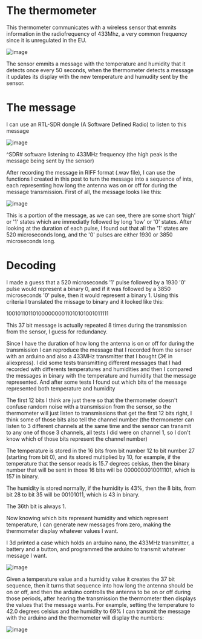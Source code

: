 # The thermometer



This thermometer communicates with a wireless sensor that emmits information in the radiofrequency of 433Mhz, a very common frequency since it is unregulated in the EU.

![image](https://user-images.githubusercontent.com/70759474/221677212-d112b899-70cd-4187-b36a-8b2787b75274.png)

The sensor emmits a message with the temperature and humidity that it detects once every 50 seconds, when the thermometer detects a message it updates its display with the new temperature and humudity sent by the sensor.

# The message

I can use an RTL-SDR dongle (A Software Defined Radio) to listen to this message

![image](https://user-images.githubusercontent.com/70759474/221678924-e9f628f4-4d0a-4ab4-a757-f6cb98388871.png)

^SDR# software listening to 433MHz frequency (the high peak is the message being sent by the sensor)

After recording the message in RIFF format (.wav file), I can use the functions I created in this post to turn the message into a sequence of ints, each representing how long the antenna was on or off for during the message transmission. First of all, the message looks like this:

![image](https://user-images.githubusercontent.com/70759474/221680437-217e985e-9cdd-4b31-8d33-ffb4d0e7ea5f.png)

This is a portion of the message, as we can see, there are some short 'high' or '1' states which are immediatly followed by long 'low' or '0' states. After looking at the duration of each pulse, I found out that all the '1' states are 520 microseconds long, and the '0' pulses are either 1930 or 3850 microseconds long.

# Decoding

I made a guess that a 520 microseconds '1' pulse followed by a 1930 '0' pulse would represent a binary 0, and if it was followed by a 3850 microseconds '0' pulse, then it would represent a binary 1. Using this criteria I translated the missage to binary and it looked like this:

1001011011010000000011010101001011111

This 37 bit message is actually repeated 8 times during the transmission from the sensor, I guess for redundancy.

Since I have the duration of how long the antenna is on or off for during the transmission I can reproduce the message that I recorded from the sensor with an arduino and also a 433MHz transmitter that I bought (3€ in aliexpress). I did some tests transmitting different messages that I had recorded with differents temperatures and humidities and then I compared the messages in binary with the temperature and humidity that the message represented. And after some tests I found out which bits of the message represented both temperature and humidity

The first 12 bits I think are just there so that the thermometer doesn't confuse random noise with a transmission from the sensor, so the thermometer will just listen to transmissions that get the first 12 bits right, I think some of those bits also tell the channel number (the thermometer can listen to 3 different channels at the same time and the sensor can transmit to any one of those 3 channels, all tests I did were on channel 1, so I don't know which of those bits represent the channel number)

The temperature is stored in the 16 bits from bit number 12 to bit number 27 (starting from bit 0), and its stored multiplied by 10, for example, if the temperature that the sensor reads is 15.7 degrees celsius, then the binary number that will be sent in those 16 bits will be 0000000010011101, which is 157 in binary.

The humidity is stored normally, if the humidity is 43%, then the 8 bits, from bit 28 to bit 35 will be 00101011, which is 43 in binary.

The 36th bit is always 1.

Now knowing which bits represent humidity and which represent temperature, I can generate new messages from zero, making the thermometer display whatever values I want.

I 3d printed a case which holds an arduino nano, the 433MHz transmitter, a battery and a button, and programmed the arduino to transmit whatever message I want.

![image](https://user-images.githubusercontent.com/70759474/221691606-e0907eaf-0c49-463a-b863-fbe4681e86eb.png)

Given a temperature value and a humidity value it creates the 37 bit sequence, then it turns that sequence into how long the antenna should be on or off, and then the arduino controlls the antenna to be on or off during those periods, after hearing the transmission the thermometer then displays the values that the message wants. For example, setting the temperature to 42.0 degrees celsius and the humidity to 69% I can transmit the message with the arduino and the thermometer will display the numbers:

![image](https://user-images.githubusercontent.com/70759474/221692596-1fdd4aa2-e804-4901-8035-ddc1255724cd.png)
